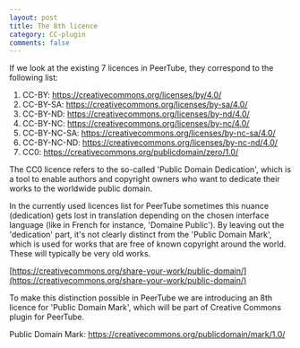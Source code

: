 ```yaml
---
layout: post
title: The 8th licence
category: CC-plugin
comments: false
---
```


If we look at the existing 7 licences in PeerTube, they correspond to the following list:

1. CC-BY: https://creativecommons.org/licenses/by/4.0/
2. CC-BY-SA: https://creativecommons.org/licenses/by-sa/4.0/
3. CC-BY-ND: https://creativecommons.org/licenses/by-nd/4.0/
4. CC-BY-NC: https://creativecommons.org/licenses/by-nc/4.0/
5. CC-BY-NC-SA: https://creativecommons.org/licenses/by-nc-sa/4.0/
6. CC-BY-NC-ND: https://creativecommons.org/licenses/by-nc-nd/4.0/
7. CC0: https://creativecommons.org/publicdomain/zero/1.0/

The CC0 licence refers to the so-called 'Public Domain Dedication', which is a tool to enable authors and copyright owners who want to dedicate their works to the worldwide public domain.

In the currently used licences list for PeerTube sometimes this nuance (dedication) gets lost in translation depending on the chosen interface language (like in French for instance, 'Domaine Public'). By leaving out the 'dedication' part, it's not clearly distinct from the 'Public Domain Mark', which is used for works that are free of known copyright around the world. These will typically be very old works.

[https://creativecommons.org/share-your-work/public-domain/](https://creativecommons.org/share-your-work/public-domain/)

To make this distinction possible in PeerTube we are introducing an 8th licence for 'Public Domain Mark', which will be part of Creative Commons plugin for PeerTube.

Public Domain Mark: https://creativecommons.org/publicdomain/mark/1.0/
